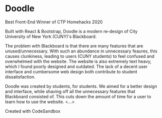 # Doodle

Best Front-End Winner of CTP Homehacks 2020

Built with React & Bootstrap, Doodle is a modern re-design of City University of New York (CUNY)'s Blackboard. 

The problem with Blackboard is that there are many features that are unused/unnecessary. With such an abundance in unnecessary feaures, this causes clunkiness, leading to users (CUNY students) to feel confused and overwhelmed with the website. The website is also extremely text heavy, which I found poorly designed and outdated. The lack of a decent user interface and cumbersome web design both contribute to student dissatisfaction. 

Doodle was created by students, for students. We aimed for a better design and interface, while shaving off all the unnecessary features that Blackboard consisted of. This cuts down the amount of time for a user to learn how to use the website. <...>

Created with CodeSandbox
